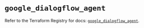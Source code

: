 # `google_dialogflow_agent`

Refer to the Terraform Registry for docs: [`google_dialogflow_agent`](https://registry.terraform.io/providers/hashicorp/google/6.41.0/docs/resources/dialogflow_agent).
